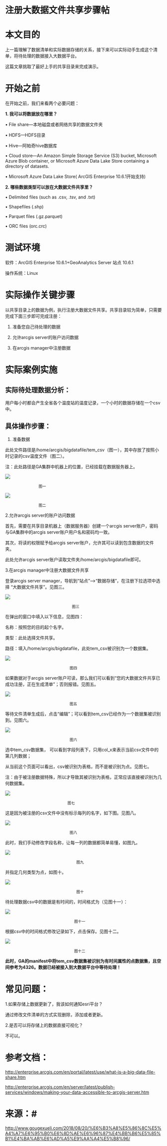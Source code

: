 # 注册大数据文件共享步骤帖 #

# 本文目的 #
上一篇理解了数据清单和实际数据存储的关系，接下来可以实际动手生成这个清单，将待处理的数据接入大数据平台。

这篇文章挑取了最好上手的共享目录来完成演示。


# 开始之前 #

在开始之前，我们来看两个必要问题：

**1.	我可以将数据放在哪里？**

•	File share—本地磁盘或者网络共享的数据文件夹

•	HDFS—HDFS目录

•	Hive—阿帕奇hive数据库

•	Cloud store—An Amazon Simple Storage Service (S3) bucket, Microsoft Azure Blob container, or Microsoft Azure Data Lake Store containing a directory of datasets.

•	Microsoft Azure Data Lake Store( ArcGIS Enterprise 10.6.1开始支持)

**2.	哪些数据类型可以放在大数据文件共享里？**

•	Delimited files (such as .csv, .tsv, and .txt)

•	Shapefiles (.shp)

•	Parquet files (.gz.parquet)

•	ORC files (orc.crc)


# 测试环境 #

软件：ArcGIS Enterprise 10.6.1+GeoAnalytics Server 站点 10.6.1

操作系统：Linux

# 实际操作关键步骤 #

以共享目录上的数据为例，执行注册大数据文件共享。共享目录较为简单，只需要完成下面三步即可完成注册：

1.	准备您自己待处理的数据

2.	允许arcgis server的账户访问数据

3.	在arcgis manager中注册数据


# 实际案例实施 #

## 实际待处理数据分析： ##

用户每小时都会产生全省各个温度站的温度记录，一个小时的数据存储在一个csv中。


## 具体操作步骤： ##

1.	准备数据

此处文件路径是/home/arcgis/bigdatafile/tem_csv（图一），其中存放了按照小时记录的csv温度文件（图二）。


注：此处路径是GA集群中机器上的位置，已经挂载在数据服务器上。


![](https://i.imgur.com/gzz5y4i.png)
 
                   图一

![](https://i.imgur.com/InmSNVv.png)
 
                   图二



2.允许arcgis server的账户访问数据

首先，需要在共享目录机器上（数据服务器）创建一个arcgis server账户，密码与GA集群中的arcgis server账户用户名和密码均一致。

其次，将读的权限赋予给arcgis server账户，允许其可以读到包含数据的文件夹。


此处允许arcgis server账户读取文件夹/home/arcgis/bigdatafile即可。





3.在arcgis manager中注册大数据文件共享

登录arcgis server manager，导航到“站点”—>“数据存储”，在注册下拉选项中选择 “大数据文件共享”。见图三。


![](https://i.imgur.com/3C3JTSw.png)
 
                                  图三


在弹出的窗口中填入以下信息，见图四：


名称：按照您的目的起个名字。

类型：此处选择文件共享。

路径：填入/home/arcgis/bigdatafile，此处tem_csv被识别为一个数据集。


![](https://i.imgur.com/wIBs5Rc.png)

 
                                 图四


如果数据对于arcgis server账户可读，那么我们可以看到“您的大数据文件共享已成功注册，正在生成清单”；否则报错。见图五。

![](https://i.imgur.com/8INwkzJ.png)
 
                                 图五

等待文件清单生成后，点击“编辑”；可以看到tem_csv已经作为一个数据集被识别到。见图六。


![](https://i.imgur.com/9Mp1iSM.png)
 
                                 图六

选中tem_csv数据集， 可以看到字段列表下，只用col_x来表示当前csv文件中的第几列数据；

从当前这个页面可以看出，csv被识别为表格，而不是被识别为点。见图七。

注：由于被注册数据特殊，所以才导致其被识别为表格，正常应该直接被识别为几何数据集。
 

![](https://i.imgur.com/xp9JSzv.png)

                                图七


这是因为被注册的csv文件中没有标示每列的名字，如下图。见图八。 


![](https://i.imgur.com/MbKboPP.png)

                                 图八




此时，我们手动修改字段名称，让每一列的数据都简单易懂，如图九。

![](https://i.imgur.com/OYJEZu0.png)

 
                                    图九



并指定几何类型为点，如图十。

![](https://i.imgur.com/N68yMnR.png)

 
                                    图十


待处理数据csv中的数据是有时间的，时间格式为（见图十一）：


![](https://i.imgur.com/SWU8gPk.png)

 
                                   图十一


根据csv中的时间格式修改记录如下，点击保存。见图十二。


![](https://i.imgur.com/U1Uol4z.png)

 
                                   图十二



**此时，GA的manifest中将tem_csv数据集被识别为有时间属性的点数据集，且空间参考为4326。数据已经被接入到大数据平台中等待处理！**








# 常见问题： #

1.如果存储上数据更新了，我该如何通知esri平台？

通过修改文件清单的方式实现删除，添加或者更新。

2.是否可以将存储上的数据直接可视化？

不可以。



# 参考文档： #

http://enterprise.arcgis.com/en/portal/latest/use/what-is-a-big-data-file-share.htm

http://enterprise.arcgis.com/en/server/latest/publish-services/windows/making-your-data-accessible-to-arcgis-server.htm

# 来源：#
http://www.gougexueli.com/2018/08/20/%E6%B3%A8%E5%86%8C%E5%A4%A7%E6%95%B0%E6%8D%AE%E6%96%87%E4%BB%B6%E5%85%B1%E4%BA%AB%E6%AD%A5%E9%AA%A4%E5%B8%96/
